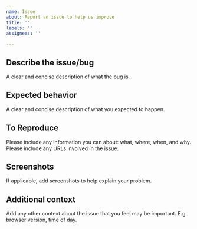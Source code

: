 ```yaml
---
name: Issue
about: Report an issue to help us improve
title: ''
labels: ''
assignees: ''

---
```


## Describe the issue/bug

A clear and concise description of what the bug is.

## Expected behavior

A clear and concise description of what you expected to happen.

## To Reproduce

Please include any information you can about: what, where, when, and why. Please include any URLs involved in the issue.

## Screenshots

If applicable, add screenshots to help explain your problem.

## Additional context

Add any other context about the issue that you feel may be important. E.g. browser version, time of day.

